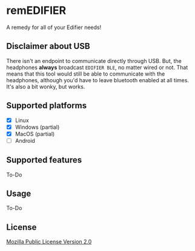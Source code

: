 # remEDIFIER
A remedy for all of your Edifier needs!

## Disclaimer about USB
There isn't an endpoint to communicate directly through USB. But, the headphones **always** broadcast `EDIFIER BLE`, no matter wired or not. That means that this tool would still be able to communicate with the headphones, although you'd have to leave bluetooth enabled at all times. It's also a bit wonky, but works.

## Supported platforms
- [x] Linux
- [x] Windows (partial)
- [x] MacOS (partial)
- [ ] Android

## Supported features
To-Do

## Usage
To-Do

## License
[Mozilla Public License Version 2.0](https://github.com/TheAirBlow/remEDIFIER/blob/main/LICENCE)